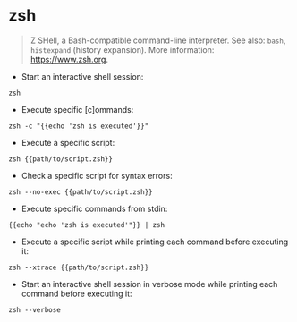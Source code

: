 # zsh

> Z SHell, a Bash-compatible command-line interpreter.
> See also: `bash`, `histexpand` (history expansion).
> More information: <https://www.zsh.org>.

- Start an interactive shell session:

`zsh`

- Execute specific [c]ommands:

`zsh -c "{{echo 'zsh is executed'}}"`

- Execute a specific script:

`zsh {{path/to/script.zsh}}`

- Check a specific script for syntax errors:

`zsh --no-exec {{path/to/script.zsh}}`

- Execute specific commands from stdin:

`{{echo "echo 'zsh is executed'"}} | zsh`

- Execute a specific script while printing each command before executing it:

`zsh --xtrace {{path/to/script.zsh}}`

- Start an interactive shell session in verbose mode while printing each command before executing it:

`zsh --verbose`
